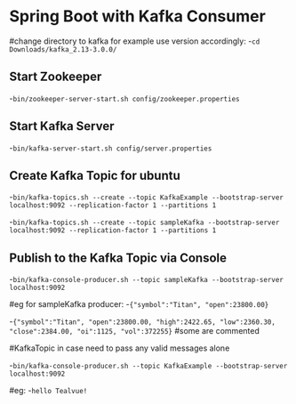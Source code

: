 # Spring Boot with Kafka Consumer
#change directory to kafka for example use version accordingly:
-`cd Downloads/kafka_2.13-3.0.0/`


## Start Zookeeper
-`bin/zookeeper-server-start.sh config/zookeeper.properties`


## Start Kafka Server
-`bin/kafka-server-start.sh config/server.properties`


## Create Kafka Topic for ubuntu
-`bin/kafka-topics.sh --create --topic KafkaExample --bootstrap-server localhost:9092 --replication-factor 1 --partitions 1`

-`bin/kafka-topics.sh --create --topic sampleKafka --bootstrap-server localhost:9092 --replication-factor 1 --partitions 1`



## Publish to the Kafka Topic via Console
-`bin/kafka-console-producer.sh --topic sampleKafka --bootstrap-server localhost:9092`

#eg for sampleKafka producer:
-`{"symbol":"Titan", "open":23800.00}`

-`{"symbol":"Titan", "open":23800.00, "high":2422.65, "low":2360.30, "close":2384.00, "oi":1125, "vol":372255}` #some are commented



#KafkaTopic in case need to pass any valid messages alone

-`bin/kafka-console-producer.sh --topic KafkaExample --bootstrap-server localhost:9092`

#eg:
-`hello Tealvue!`






